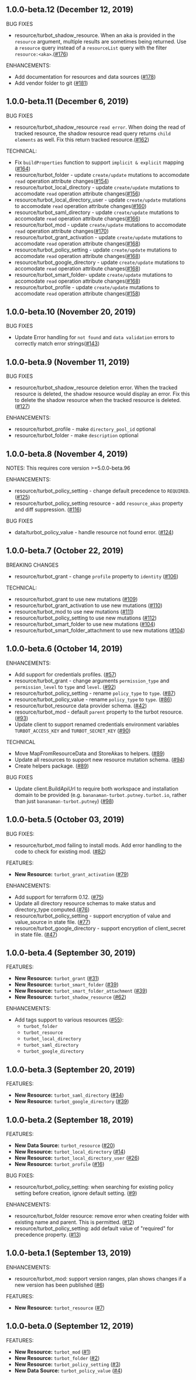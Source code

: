 ## 1.0.0-beta.12 (December 12, 2019)
BUG FIXES
* resource/turbot_shadow_resource. When an aka is provided in the `resource` argument, multiple results are sometimes being returned. Use a `resource` query instead of a `resourceList` query with the filter `resource:<aka>`.([#176](https://github.com/turbotio/terraform-provider-turbot/issues/176))

ENHANCEMENTS:
* Add documentation for resources and data sources ([#178](https://github.com/turbotio/terraform-provider-turbot/issues/178))
* Add vendor folder to git ([#181](https://github.com/turbotio/terraform-provider-turbot/issues/181))

## 1.0.0-beta.11 (December 6, 2019)
BUG FIXES
* resource/turbot_shadow_resource `read error`. When doing the read of tracked resource, the shadow resource read query returns `child elements` as well. Fix this return tracked resource.([#162](https://github.com/turbotio/terraform-provider-turbot/issues/162))  

TECHNICAL:
* Fix `buildProperties` function to support `implicit & explicit` mapping ([#164](https://github.com/turbotio/terraform-provider-turbot/issues/164))
* resource/turbot_folder - update `create/update` mutations to accomodate `read` operation attribute changes([#154](https://github.com/turbotio/terraform-provider-turbot/issues/154))
* resource/turbot_local_directory - update `create/update` mutations to accomodate `read` operation attribute changes([#156](https://github.com/turbotio/terraform-provider-turbot/issues/156))
* resource/turbot_local_directory_user - update `create/update` mutations to accomodate `read` operation attribute changes([#160](https://github.com/turbotio/terraform-provider-turbot/issues/160))
* resource/turbot_saml_directory - update `create/update` mutations to accomodate `read` operation attribute changes([#166](https://github.com/turbotio/terraform-provider-turbot/issues/166))
* resource/turbot_mod - update `create/update` mutations to accomodate `read` operation attribute changes([#170](https://github.com/turbotio/terraform-provider-turbot/issues/170))
* resource/turbot_grant_activation - update `create/update` mutations to accomodate `read` operation attribute changes([#168](https://github.com/turbotio/terraform-provider-turbot/issues/168))
* resource/turbot_policy_setting - update `create/update` mutations to accomodate `read` operation attribute changes([#168](https://github.com/turbotio/terraform-provider-turbot/issues/168))
* resource/turbot_google_directory - update `create/update` mutations to accomodate `read` operation attribute changes([#168](https://github.com/turbotio/terraform-provider-turbot/issues/168))
* resource/turbot_smart_folder- update `create/update` mutations to accomodate `read` operation attribute changes([#168](https://github.com/turbotio/terraform-provider-turbot/issues/168))
* resource/turbot_profile - update `create/update` mutations to accomodate `read` operation attribute changes([#158](https://github.com/turbotio/terraform-provider-turbot/issues/154))

## 1.0.0-beta.10 (November 20, 2019)

BUG FIXES
* Update Error handling for `not found` and `data validation` errors to correctly match error strings([#143](https://github.com/turbotio/terraform-provider-turbot/issues/143))  

## 1.0.0-beta.9 (November 11, 2019)

BUG FIXES
* resource/turbot_shadow_resource deletion error. When the tracked resource is deleted, the shadow resource would display an error. Fix this to delete the shadow resource when the tracked resource is deleted.([#127](https://github.com/turbotio/terraform-provider-turbot/issues/127)) 

ENHANCEMENTS:
* resource/turbot_profile - make `directory_pool_id` optional
* resource/turbot_folder - make `description` optional
## 1.0.0-beta.8 (November 4, 2019)
NOTES: 
This requires core version >=5.0.0-beta.96  

ENHANCEMENTS:
* resource/turbot_policy_setting - change default precedence to `REQUIRED`. ([#125](https://github.com/turbotio/terraform-provider-turbot/issues/125))
* resource/turbot_policy_setting resource - add `resource_akas` property and diff suppression. ([#116](https://github.com/turbotio/terraform-provider-turbot/issues/116))

BUG FIXES

* data/turbot_policy_value - handle resource not found error. ([#124](https://github.com/turbotio/terraform-provider-turbot/issues/124))

## 1.0.0-beta.7 (October 22, 2019)

BREAKING CHANGES
* resource/turbot_grant - change `profile` property to `identity` ([#106](https://github.com/turbotio/terraform-provider-turbot/issues/106)) 

TECHNICAL:
* resource/turbot_grant to use new mutations ([#109](https://github.com/turbotio/terraform-provider-turbot/issues/109))
* resource/turbot_grant_activation to use new mutations ([#110](https://github.com/turbotio/terraform-provider-turbot/issues/110))
* resource/turbot_mod to use new mutations ([#111](https://github.com/turbotio/terraform-provider-turbot/issues/111))
* resource/turbot_policy_setting to use new mutations ([#112](https://github.com/turbotio/terraform-provider-turbot/issues/112))
* resource/turbot_smart_folder to use new mutations ([#104](https://github.com/turbotio/terraform-provider-turbot/issues/104))
* resource/turbot_smart_folder_attachment to use new mutations ([#104](https://github.com/turbotio/terraform-provider-turbot/issues/104))

## 1.0.0-beta.6 (October 14, 2019)

ENHANCEMENTS:
* Add support for credentials profiles. ([#57](https://github.com/turbotio/terraform-provider-turbot/issues/57))
* resource/turbot_grant - change arguments `permission_type` and `permission_level` to `type` and `level`. ([#92](https://github.com/turbotio/terraform-provider-turbot/issues/92))
* resource/turbot_policy_setting - rename `policy_type` to `type`. ([#87](https://github.com/turbotio/terraform-provider-turbot/issues/87)) 
* resource/turbot_policy_value - rename `policy_type` to `type`. ([#86](https://github.com/turbotio/terraform-provider-turbot/issues/86)) 
* resource/turbot_resource data provider schema. ([#42](https://github.com/turbotio/terraform-provider-turbot/issues/42))  
* resource/turbot_mod - default `parent` property to the turbot resource. ([#93](https://github.com/turbotio/terraform-provider-turbot/issues/93)) 
* Update client to support renamed credentials environment variables `TURBOT_ACCESS_KEY` and `TURBOT_SECRET_KEY` ([#90](https://github.com/turbotio/terraform-provider-turbot/issues/90))

TECHNICAL
* Move MapFromResourceData and StoreAkas to helpers. ([#89](https://github.com/turbotio/terraform-provider-turbot/issues/89)) 
* Update all resources to support new resource mutation schema.  ([#94](https://github.com/turbotio/terraform-provider-turbot/issues/94))
* Create helpers package. ([#89](https://github.com/turbotio/terraform-provider-turbot/issues/89))
  

BUG FIXES
* Update client.BuildApiUrl to require both workspace and installation domain to be provided (e.g. `bananaman-turbot.putney.turbot.io`, rather than just `bananaman-turbot.putney`) ([#98](https://github.com/turbotio/terraform-provider-turbot/issues/98))

## 1.0.0-beta.5 (October 03, 2019)

BUG FIXES: 
* resource/turbot_mod failing to install mods. Add error handling to the code to check for existing mod. ([#82](https://github.com/turbotio/terraform-provider-turbot/issues/82))

FEATURES:
* **New Resource:** `turbot_grant_activation` ([#79](https://github.com/turbotio/terraform-provider-turbot/issues/79))

ENHANCEMENTS:
* Add support for terraform 0.12. ([#75](https://github.com/turbotio/terraform-provider-turbot/issues/75))
* Update all directory resource schemas to make status and directory_type computed.([#76](https://github.com/turbotio/terraform-provider-turbot/issues/76)) 
* resource/turbot_policy_setting - support encryption of value and value_source in state file. ([#77](https://github.com/turbotio/terraform-provider-turbot/issues/77))
* resource/turbot_google_directory - support encryption of client_secret in state file. ([#47](https://github.com/turbotio/terraform-provider-turbot/issues/47))

## 1.0.0-beta.4 (September 30, 2019)

FEATURES:
* **New Resource:** `turbot_grant` ([#31](https://github.com/turbotio/terraform-provider-turbot/issues/31))
* **New Resource:** `turbot_smart_folder` ([#39](https://github.com/turbotio/terraform-provider-turbot/issues/39))
* **New Resource:** `turbot_smart_folder_attachment` ([#39](https://github.com/turbotio/terraform-provider-turbot/issues/39))
* **New Resource:** `turbot_shadow_resource` ([#62](https://github.com/turbotio/terraform-provider-turbot/issues/62))

ENHANCEMENTS:
* Add tags support to various resources  ([#55](https://github.com/turbotio/terraform-provider-turbot/issues/55)): 
  * `turbot_folder`
  * `turbot_resource `
  * `turbot_local_directory`
  * `turbot_saml_directory`
  * `turbot_google_directory`
  

## 1.0.0-beta.3 (September 20, 2019)

FEATURES:
* **New Resource:** `turbot_saml_directory` ([#34](https://github.com/turbotio/terraform-provider-turbot/issues/34))
* **New Resource:** `turbot_google_directory` ([#39](https://github.com/turbotio/terraform-provider-turbot/issues/39))

## 1.0.0-beta.2 (September 18, 2019)

FEATURES:
* **New Data Source:** `turbot_resource` ([#20](https://github.com/turbotio/terraform-provider-turbot/issues/20))
* **New Resource:** `turbot_local_directory` ([#14](https://github.com/turbotio/terraform-provider-turbot/issues/14))
* **New Resource:** `turbot_local_directory_user` ([#26](hhttps://github.com/turbotio/terraform-provider-turbot/issues/26))
* **New Resource:** `turbot_profile` ([#16](https://github.com/turbotio/terraform-provider-turbot/issues/16))

BUG FIXES:

* resource/turbot_policy_setting: when searching for existing policy setting before creation, ignore default setting. ([#9](https://github.com/turbotio/terraform-provider-turbot/issues/9))

ENHANCEMENTS:

* resource/turbot_folder resource: remove error when creating folder with existing name and parent. This is permitted. ([#12](https://github.com/turbotio/terraform-provider-turbot/issues/12))
* resource/turbot_policy_setting: add default value of "required" for precedence property.  ([#13](https://github.com/turbotio/terraform-provider-turbot/issues/13))

## 1.0.0-beta.1 (September 13, 2019)

ENHANCEMENTS:

* resource/turbot_mod: support version ranges, plan shows changes if a new version has been published ([#6](https://github.com/turbotio/terraform-provider-turbot/issues/6))

FEATURES:

* **New Resource:** `turbot_resource` ([#7](https://github.com/turbotio/terraform-provider-turbot/issues/7))


## 1.0.0-beta.0 (September 12, 2019)

FEATURES:

* **New Resource:** `turbot_mod` ([#1](https://github.com/turbotio/terraform-provider-turbot/issues/1))
* **New Resource:** `turbot_folder` ([#2](https://github.com/turbotio/terraform-provider-turbot/issues/2))
* **New Resource:** `turbot_policy_setting` ([#3](https://github.com/turbotio/terraform-provider-turbot/issues/3))
* **New Data Source:** `turbot_policy_value` ([#4](https://github.com/turbotio/terraform-provider-turbot/issues/4))
